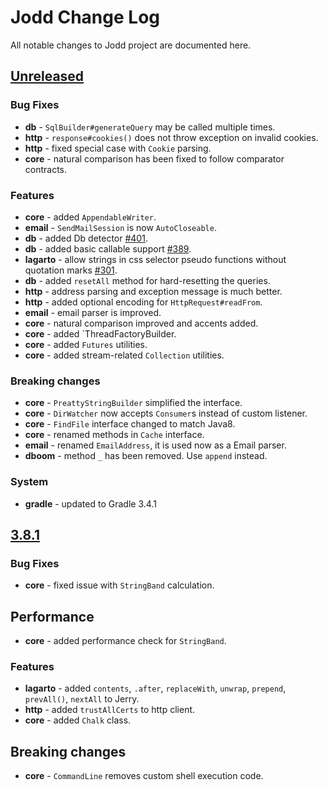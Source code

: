 # Jodd Change Log

All notable changes to Jodd project are documented here.

## [Unreleased](https://github.com/oblac/jodd/compare/v3.8.1...master)

### Bug Fixes

+ **db** - `SqlBuilder#generateQuery` may be called multiple times.
+ **http** - `response#cookies()` does not throw exception on invalid cookies.
+ **http** - fixed special case with `Cookie` parsing. 
+ **core** - natural comparison has been fixed to follow comparator contracts.

### Features

+ **core** - added `AppendableWriter`.
+ **email** - `SendMailSession` is now `AutoCloseable`.
+ **db** - added Db detector [#401](https://github.com/oblac/jodd/issues/401).
+ **db** - added basic callable support [#389](https://github.com/oblac/jodd/issues/389).
+ **lagarto** - allow strings in css selector pseudo functions without quotation marks [#301](https://github.com/oblac/jodd/issues/301).
+ **db** - added `resetAll` method for hard-resetting the queries.
+ **http** - address parsing and exception message is much better.
+ **http** - added optional encoding for `HttpRequest#readFrom`.
+ **email** - email parser is improved.
+ **core** - natural comparison improved and accents added.
+ **core** - added `ThreadFactoryBuilder.
+ **core** - added `Futures` utilities.
+ **core** - added stream-related `Collection` utilities.

### Breaking changes

+ **core** - `PreattyStringBuilder` simplified the interface.
+ **core** - `DirWatcher` now accepts `Consumer`s instead of custom listener.
+ **core** - `FindFile` interface changed to match Java8.
+ **core** - renamed methods in `Cache` interface.
+ **email** - renamed `EmailAddress`, it is used now as a Email parser.
+ **dboom** - method `_` has been removed. Use `append` instead.

### System

+ **gradle** - updated to Gradle 3.4.1


## [3.8.1](https://github.com/oblac/jodd/compare/v3.8.0...v3.8.1)

### Bug Fixes

+ **core** - fixed issue with `StringBand` calculation.

## Performance

+ **core** - added performance check for `StringBand`.

### Features

+ **lagarto** - added `contents`, `.after`, `replaceWith`, `unwrap`, `prepend`, `prevAll()`, `nextAll` to Jerry.
+ **http** - added `trustAllCerts` to http client.
+ **core** - added `Chalk` class.

## Breaking changes

+ **core** - `CommandLine` removes custom shell execution code.
